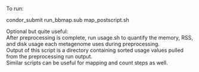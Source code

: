 To run:  

condor_submit run_bbmap.sub
map_postscript.sh

Optional but quite useful:  
After preprocessing is complete, run usage.sh to quantify the memory, RSS, and disk usage each metagenome uses during preprocessing.  
Output of this script is a directory containing sorted usage values pulled from the preprocessing run output.  
Similar scripts can be useful for mapping and count steps as well.
